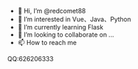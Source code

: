 - 👋 Hi, I’m @redcomet88
- 👀 I’m interested in  Vue、Java、Python
- 🌱 I’m currently learning  Flask 
- 💞️ I’m looking to collaborate on ...
- 📫 How to reach me 

QQ:626206333

<!---
redcomet88/redcomet88 is a ✨ special ✨ repository because its `README.md` (this file) appears on your GitHub profile.
You can click the Preview link to take a look at your changes.
--->
